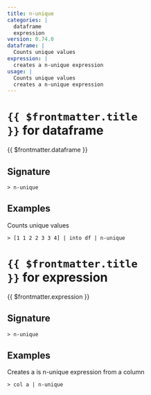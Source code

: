 ```yaml
---
title: n-unique
categories: |
  dataframe
  expression
version: 0.74.0
dataframe: |
  Counts unique values
expression: |
  creates a n-unique expression
usage: |
  Counts unique values
  creates a n-unique expression
---
```


# <code>{{ $frontmatter.title }}</code> for dataframe

<div class='command-title'>{{ $frontmatter.dataframe }}</div>

## Signature

```> n-unique ```

## Examples

Counts unique values
```shell
> [1 1 2 2 3 3 4] | into df | n-unique
```

# <code>{{ $frontmatter.title }}</code> for expression

<div class='command-title'>{{ $frontmatter.expression }}</div>

## Signature

```> n-unique ```

## Examples

Creates a is n-unique expression from a column
```shell
> col a | n-unique
```
